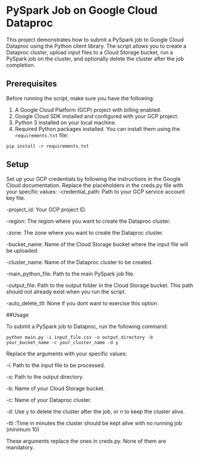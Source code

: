 # PySpark Job on Google Cloud Dataproc

This project demonstrates how to submit a PySpark job to Google Cloud Dataproc using the Python client library. The script allows you to create a Dataproc cluster, upload input files to a Cloud Storage bucket, run a PySpark job on the cluster, and optionally delete the cluster after the job completion.

## Prerequisites

Before running the script, make sure you have the following:

1. A Google Cloud Platform (GCP) project with billing enabled.
2. Google Cloud SDK installed and configured with your GCP project.
3. Python 3 installed on your local machine.
4. Required Python packages installed. You can install them using the `requirements.txt` file:

`pip install -r requirements.txt`

## Setup
Set up your GCP credentials by following the instructions in the Google Cloud documentation.
Replace the placeholders in the creds.py file with your specific values:
-credential_path: Path to your GCP service account key file.

-project_id: Your GCP project ID.

-region: The region where you want to create the Dataproc cluster.

-zone: The zone where you want to create the Dataproc cluster.

-bucket_name: Name of the Cloud Storage bucket where the input file will be uploaded.

-cluster_name: Name of the Dataproc cluster to be created.

-main_python_file: Path to the main PySpark job file.

-output_file: Path to the output folder in the Cloud Storage bucket. This path should not already exist when you run the script.

-auto_delete_ttl: None if you dont want to exercise this option.

##Usage

To submit a PySpark job to Dataproc, run the following command:

`python main.py -i input_file.csv -o output_directory -b your_bucket_name -c your_cluster_name -d y`

Replace the arguments with your specific values:


-i: Path to the input file to be processed.

-o: Path to the output directory.

-b: Name of your Cloud Storage bucket.

-c: Name of your Dataproc cluster.

-d: Use y to delete the cluster after the job, or n to keep the cluster alive.

-ttl :Time in minutes the cluster should be kept alive with no running job (minimum 10)

These arguments replace the ones in creds.py. None of them are mandatory.

